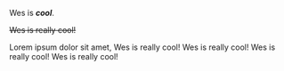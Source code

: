 Wes is **_cool_**.

~~Wes is really cool!~~

Lorem ipsum dolor sit amet, Wes is really cool! Wes is really cool! Wes 
is really cool! Wes is really cool!